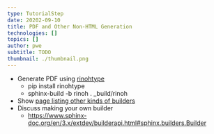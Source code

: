 ```yaml
---
type: TutorialStep
date: 20202-09-10
title: PDF and Other Non-HTML Generation
technologies: []
topics: []
author: pwe
subtitle: TODO
thumbnail: ./thumbnail.png
---
```



- Generate PDF using [rinohtype](https://github.com/brechtm/rinohtype)
    - pip install rinohtype
    - sphinx-build -b rinoh . _build/rinoh
- Show [page listing other kinds of builders](https://www.sphinx-doc.org/en/3.x/usage/builders/index.html)
- Discuss making your own builder
    - https://www.sphinx-doc.org/en/3.x/extdev/builderapi.html#sphinx.builders.Builder
